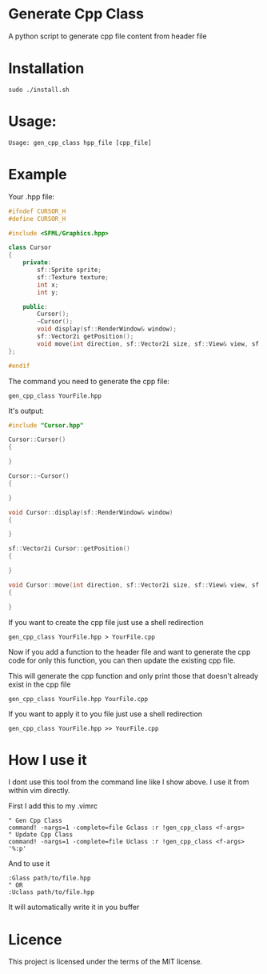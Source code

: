 # Generate Cpp Class
A python script to generate cpp file content from header file

# Installation
```
sudo ./install.sh
```

# Usage:
```
Usage: gen_cpp_class hpp_file [cpp_file]
```

# Example

Your .hpp file:
```cpp
#ifndef CURSOR_H
#define CURSOR_H

#include <SFML/Graphics.hpp>

class Cursor
{
    private:
        sf::Sprite sprite;
        sf::Texture texture;
        int x;
        int y;

    public:
        Cursor();
        ~Cursor();
        void display(sf::RenderWindow& window);
        sf::Vector2i getPosition();
        void move(int direction, sf::Vector2i size, sf::View& view, sf::RenderWindow& window);
};

#endif
```

The command you need to generate the cpp file:
```
gen_cpp_class YourFile.hpp
```

It's output:
```cpp
#include "Cursor.hpp"

Cursor::Cursor()
{

}

Cursor::~Cursor()
{

}

void Cursor::display(sf::RenderWindow& window)
{

}

sf::Vector2i Cursor::getPosition()
{

}

void Cursor::move(int direction, sf::Vector2i size, sf::View& view, sf::RenderWindow& window)
{

}
```

If you want to create the cpp file just use a shell redirection

```
gen_cpp_class YourFile.hpp > YourFile.cpp
```

Now if you add a function to the header file and want to generate the cpp code
for only this function, you can then update the existing cpp file.

This will generate the cpp function and only print those that doesn't already exist
in the cpp file
```
gen_cpp_class YourFile.hpp YourFile.cpp
```

If you want to apply it to you file just use a shell redirection
```
gen_cpp_class YourFile.hpp >> YourFile.cpp
```

# How I use it

I dont use this tool from the command line like I show above.
I use it from within vim directly.

First I add this to my .vimrc
```vim
" Gen Cpp Class
command! -nargs=1 -complete=file Gclass :r !gen_cpp_class <f-args>
" Update Cpp Class
command! -nargs=1 -complete=file Uclass :r !gen_cpp_class <f-args> '%:p'
```

And to use it
```vim
:Glass path/to/file.hpp
" OR
:Uclass path/to/file.hpp
```

It will automatically write it in you buffer

# Licence
This project is licensed under the terms of the MIT license.
